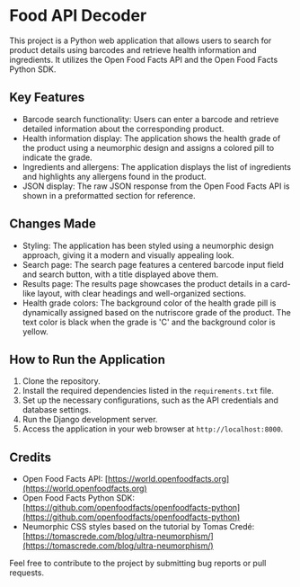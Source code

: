 # Food API Decoder
This project is a Python web application that allows users to search for product details using barcodes and retrieve health information and ingredients. It utilizes the Open Food Facts API and the Open Food Facts Python SDK.

## Key Features

- Barcode search functionality: Users can enter a barcode and retrieve detailed information about the corresponding product.
- Health information display: The application shows the health grade of the product using a neumorphic design and assigns a colored pill to indicate the grade.
- Ingredients and allergens: The application displays the list of ingredients and highlights any allergens found in the product.
- JSON display: The raw JSON response from the Open Food Facts API is shown in a preformatted section for reference.

## Changes Made

- Styling: The application has been styled using a neumorphic design approach, giving it a modern and visually appealing look.
- Search page: The search page features a centered barcode input field and search button, with a title displayed above them.
- Results page: The results page showcases the product details in a card-like layout, with clear headings and well-organized sections.
- Health grade colors: The background color of the health grade pill is dynamically assigned based on the nutriscore grade of the product. The text color is black when the grade is 'C' and the background color is yellow.

## How to Run the Application

1. Clone the repository.
2. Install the required dependencies listed in the `requirements.txt` file.
3. Set up the necessary configurations, such as the API credentials and database settings.
4. Run the Django development server.
5. Access the application in your web browser at `http://localhost:8000`.

## Credits

- Open Food Facts API: [https://world.openfoodfacts.org](https://world.openfoodfacts.org)
- Open Food Facts Python SDK: [https://github.com/openfoodfacts/openfoodfacts-python](https://github.com/openfoodfacts/openfoodfacts-python)
- Neumorphic CSS styles based on the tutorial by Tomas Credé: [https://tomascrede.com/blog/ultra-neumorphism/](https://tomascrede.com/blog/ultra-neumorphism/)

Feel free to contribute to the project by submitting bug reports or pull requests.

